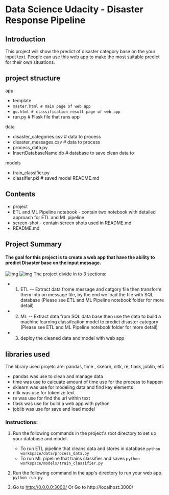 # Data Science Udacity - Disaster Response Pipeline
## Introduction
This project will show the predict of disaster category base on the your input text. People can use this web app to make the most suitable predict for their own situations.
## project structure
app
- template
- `master.html # main page of web app`
- `go.html # classification result page of web app`
- run.py # Flask file that runs app

data
- disaster_categories.csv # data to process
- disaster_messages.csv # data to process
- process_data.py
- InsertDatabaseName.db # database to save clean data to

models
- train_classifier.py
- classifier.pkl # saved model
README.md
## Contents
- project
- ETL and ML Pipeline notebook - contain two notebook with detailed approach for ETL and ML pipeline
- screen-shot - contain screen shots used in README.md
- README.md

## Project Summary
#### The goal for this project is to create a web app that have the ability to predict Disaster base on the input message.
![img](screen-shot/1657866887374.png)
![img](screen-shot/1657866902448.png)
The project divide in to 3 sections:
- 1. ETL -- Extract data frome message and catgory file then transform them into on message file, by the end we load the file with SQL database (Please see ETL and ML Pipeline notebook folder for more detail)
- 2. ML -- Extract data from SQL data base then use the data to build a machine learning classifcation model to predict disaster category (Please see ETL and ML Pipeline notebook folder for more detail)
- 3. deploy the cleaned data and model with web app

## libraries used
The library used projetc are: pandas, time , skearn, nltk, re, flask, joblib, etc

- pandas was use to clean and manage data
- time was use to calcuate amount of time use for the process to happen
- sklearn was use for modeling data and find key elements 
- nltk was use for tokenize text
- re was use for find the url within text
- flask was use for build a web app with python
- joblib was use for save and load model

### Instructions:
1. Run the following commands in the project's root directory to set up your database and model.

    - To run ETL pipeline that cleans data and stores in database
        `python workspace/data/process_data.py`
    - To run ML pipeline that trains classifier and saves
        `python workspace/models/train_classifier.py`

2. Run the following command in the app's directory to run your web app.
    `python run.py`

3. Go to http://0.0.0.0:3000/
   Or Go to http://localhost:3000/



